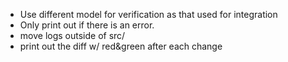 - Use different model for verification as that used for integration
- Only print out if there is an error.
- move logs outside of src/
- print out the diff w/ red&green after each change